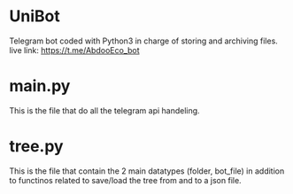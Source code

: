 # UniBot
Telegram bot coded with Python3 in charge of storing and archiving files.
live link: https://t.me/AbdooEco_bot

# main.py
This is the file that do all the telegram api handeling.

# tree.py
This is the file that contain the 2 main datatypes (folder, bot_file) in addition to functinos related to save/load the tree from and to a json file.
